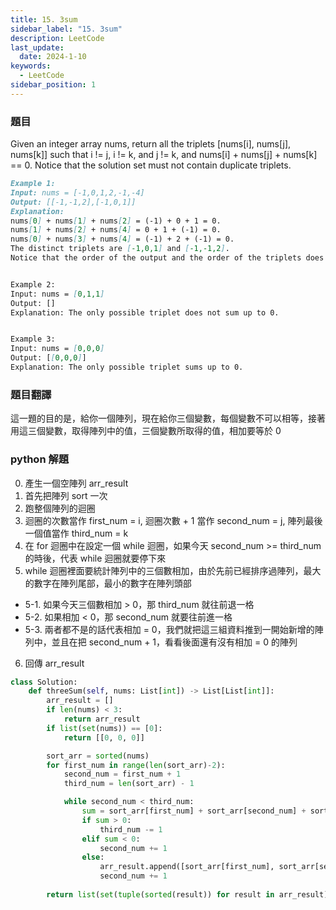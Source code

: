 ```yaml
---
title: 15. 3sum
sidebar_label: "15. 3sum"
description: LeetCode
last_update:
  date: 2024-1-10
keywords:
  - LeetCode  
sidebar_position: 1
---
```


### 題目

Given an integer array nums, return all the triplets [nums[i], nums[j], nums[k]] such that i != j, i != k, and j != k, and nums[i] + nums[j] + nums[k] == 0.
Notice that the solution set must not contain duplicate triplets.


```md
Example 1:
Input: nums = [-1,0,1,2,-1,-4]
Output: [[-1,-1,2],[-1,0,1]]
Explanation: 
nums[0] + nums[1] + nums[2] = (-1) + 0 + 1 = 0.
nums[1] + nums[2] + nums[4] = 0 + 1 + (-1) = 0.
nums[0] + nums[3] + nums[4] = (-1) + 2 + (-1) = 0.
The distinct triplets are [-1,0,1] and [-1,-1,2].
Notice that the order of the output and the order of the triplets does not matter.


Example 2:
Input: nums = [0,1,1]
Output: []
Explanation: The only possible triplet does not sum up to 0.


Example 3:
Input: nums = [0,0,0]
Output: [[0,0,0]]
Explanation: The only possible triplet sums up to 0.
```

### 題目翻譯

這一題的目的是，給你一個陣列，現在給你三個變數，每個變數不可以相等，接著用這三個變數，取得陣列中的值，三個變數所取得的值，相加要等於 0

### python 解題

0. 產生一個空陣列 arr_result
1. 首先把陣列 sort 一次
2. 跑整個陣列的迴圈
3. 迴圈的次數當作 first_num = i, 迴圈次數 + 1 當作 second_num = j, 陣列最後一個值當作 third_num = k
4. 在 for 迴圈中在設定一個 while 迴圈，如果今天 second_num >= third_num 的時後，代表 while 迴圈就要停下來
5. while 迴圈裡面要統計陣列中的三個數相加，由於先前已經排序過陣列，最大的數字在陣列尾部，最小的數字在陣列頭部
- 5-1. 如果今天三個數相加 > 0，那 third_num 就往前退一格
- 5-2. 如果相加 < 0，那 second_num 就要往前進一格
- 5-3. 兩者都不是的話代表相加 = 0，我們就把這三組資料推到一開始新增的陣列中，並且在把 second_num + 1，看看後面還有沒有相加 = 0 的陣列
6. 回傳 arr_result


```py
class Solution:
    def threeSum(self, nums: List[int]) -> List[List[int]]:
        arr_result = []
        if len(nums) < 3:
            return arr_result
        if list(set(nums)) == [0]:
            return [[0, 0, 0]]

        sort_arr = sorted(nums)
        for first_num in range(len(sort_arr)-2):
            second_num = first_num + 1
            third_num = len(sort_arr) - 1

            while second_num < third_num:
                sum = sort_arr[first_num] + sort_arr[second_num] + sort_arr[third_num]
                if sum > 0:
                    third_num -= 1
                elif sum < 0:
                    second_num += 1
                else:
                    arr_result.append([sort_arr[first_num], sort_arr[second_num], sort_arr[third_num]])
                    second_num += 1
        
        return list(set(tuple(sorted(result)) for result in arr_result))
```
